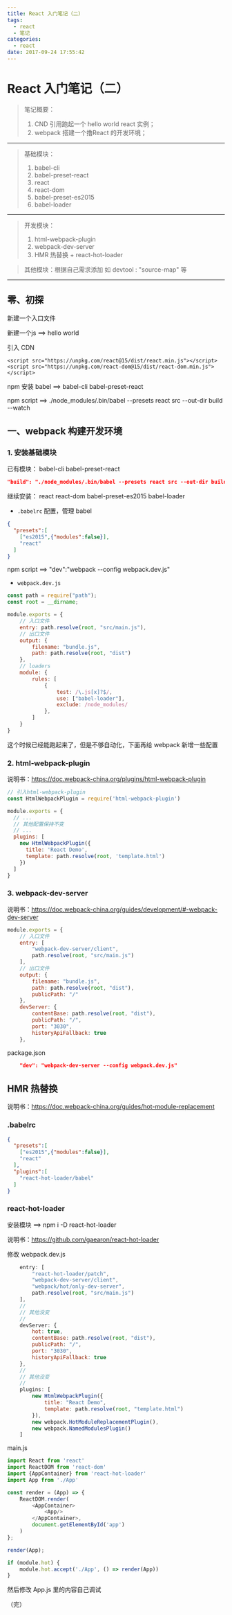 ```yaml
---
title: React 入门笔记（二）
tags:
  - react
  - 笔记
categories:
  - react
date: 2017-09-24 17:55:42
---
```

# React 入门笔记（二）

>笔记概要：
>1. CND 引用跑起一个 hello world react 实例；
>2. webpack 搭建一个撸React 的开发环境；

---

>基础模块：
>1. babel-cli
>2. babel-preset-react
>3. react
>4. react-dom
>5. babel-preset-es2015
>6. babel-loader

---

>开发模块：
>1. html-webpack-plugin
>2. webpack-dev-server
>3. HMR 热替换 + react-hot-loader

>其他模块：根据自己需求添加 如 devtool : "source-map" 等

---

## 零、初探

新建一个入口文件

新建一个js ==> hello world

引入 CDN

```
<script src="https://unpkg.com/react@15/dist/react.min.js"></script>
<script src="https://unpkg.com/react-dom@15/dist/react-dom.min.js"></script>
```

npm 安装 babel ==> babel-cli babel-preset-react

npm script ==> ./node_modules/.bin/babel --presets react src --out-dir build --watch

## 一、webpack 构建开发环境

### 1. 安装基础模块

已有模块：
babel-cli
babel-preset-react

```json
"build": "./node_modules/.bin/babel --presets react src --out-dir build --watch"
```

继续安装：
react
react-dom
babel-preset-es2015
babel-loader

- `.babelrc` 配置，管理 babel
```json
{
  "presets":[
    ["es2015",{"modules":false}],
    "react"
  ]
}
```

npm script ==> "dev":"webpack --config webpack.dev.js"

- `webpack.dev.js`
```javascript
const path = require("path");
const root = __dirname;

module.exports = {
    // 入口文件
    entry: path.resolve(root, "src/main.js"),
    // 出口文件
    output: {
        filename: "bundle.js",
        path: path.resolve(root, "dist")
    },
    // loaders
    module: {
        rules: [
            {
                test: /\.js[x]?$/,
                use: ["babel-loader"],
                exclude: /node_modules/
            },
        ]
    }
}
```

这个时候已经能跑起来了，但是不够自动化，下面再给 webpack 新增一些配置

### 2. html-webpack-plugin

说明书：https://doc.webpack-china.org/plugins/html-webpack-plugin
```javascript
// 引入html-webpack-plugin
const HtmlWebpackPlugin = require('html-webpack-plugin')

module.exports = {
  // ...
  // 其他配置保持不变
  // ...
  plugins: [
    new HtmlWebpackPlugin({
      title: 'React Demo',
      template: path.resolve(root, 'template.html')
    })
  ]
}
```


### 3. webpack-dev-server

说明书：https://doc.webpack-china.org/guides/development/#-webpack-dev-server
```javascript
module.exports = {
    // 入口文件
    entry: [
        "webpack-dev-server/client",
        path.resolve(root, "src/main.js")
    ],
    // 出口文件
    output: {
        filename: "bundle.js",
        path: path.resolve(root, "dist"),
        publicPath: "/"
    },
    devServer: {
        contentBase: path.resolve(root, "dist"),
        publicPath: "/",
        port: "3030",
        historyApiFallback: true
    },
```

package.json
```json
    "dev": "webpack-dev-server --config webpack.dev.js"
```

## HMR 热替换

说明书：https://doc.webpack-china.org/guides/hot-module-replacement
### .babelrc
```json
{
  "presets":[
    ["es2015",{"modules":false}],
    "react"
  ],
  "plugins":[
    "react-hot-loader/babel"
  ]
}
```

### react-hot-loader

安装模块 ==> npm i -D react-hot-loader

说明书：https://github.com/gaearon/react-hot-loader

修改 webpack.dev.js
```javascript
    entry: [
        "react-hot-loader/patch",
        "webpack-dev-server/client",
        "webpack/hot/only-dev-server",
        path.resolve(root, "src/main.js")
    ],
    //
    // 其他没变
    //
    devServer: {
        hot: true,
        contentBase: path.resolve(root, "dist"),
        publicPath: "/",
        port: "3030",
        historyApiFallback: true
    },
    //
    // 其他没变
    //
    plugins: [
        new HtmlWebpackPlugin({
            title: "React Demo",
            template: path.resolve(root, "template.html")
        }),
        new webpack.HotModuleReplacementPlugin(),
        new webpack.NamedModulesPlugin()
    ]
```


main.js
```javascript
import React from 'react'
import ReactDOM from 'react-dom'
import {AppContainer} from 'react-hot-loader'
import App from './App'

const render = (App) => {
    ReactDOM.render(
        <AppContainer>
            <App/>
        </AppContainer>,
        document.getElementById('app')
    )
};

render(App);

if (module.hot) {
    module.hot.accept('./App', () => render(App))
}
```

然后修改 App.js 里的内容自己调试

（完）